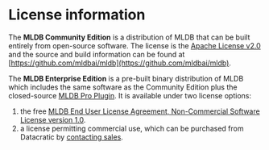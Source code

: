# License information

The **MLDB Community Edition** is a distribution of MLDB that can be built entirely from open-source software. The license is the [Apache License v2.0](https://github.com/mldbai/mldb/blob/master/LICENSE) and the source and build information can be found at [https://github.com/mldbai/mldb](https://github.com/mldbai/mldb).

The **MLDB Enterprise Edition** is a pre-built binary distribution of MLDB which includes the same software as the Community Edition plus the closed-source [MLDB Pro Plugin](ProPlugin.md). It is  available under two license options:

1. the free [MLDB End User License Agreement, Non-Commercial Software License version 1.0](/resources/MLDB_License.pdf). 
2. a license permitting commercial use, which can be purchased from Datacratic by <a href="mailto:mldb@datacratic.com" target="_blank">contacting sales</a>.